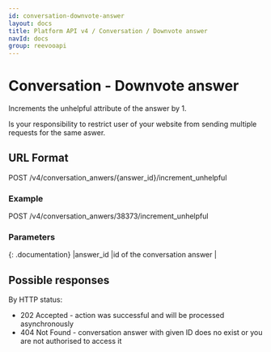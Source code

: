 ```yaml
---
id: conversation-downvote-answer
layout: docs
title: Platform API v4 / Conversation / Downvote answer
navId: docs
group: reevooapi
---
```


# Conversation - Downvote answer

Increments the unhelpful attribute of the answer by 1.

<div class="warning">
  Is your responsibility to restrict user of your website from sending multiple requests for the same aswer.
</div>

## URL Format
POST /v4/conversation_anwers/{answer_id}/increment_unhelpful

### Example
POST /v4/conversation_anwers/38373/increment_unhelpful

### Parameters

{: .documentation}
|answer_id     |id of the conversation answer        |

## Possible responses

By HTTP status:

 * 202 Accepted - action was successful and will be processed asynchronously
 * 404 Not Found - conversation answer with given ID does no exist or you are not authorised to access it

